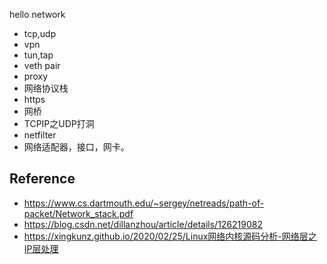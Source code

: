 hello network

* tcp,udp
* vpn
* tun,tap
* veth pair
* proxy
* 网络协议栈
* https
* 网桥
* TCPIP之UDP打洞
* netfilter
* 网络适配器，接口，网卡。


## Reference
* https://www.cs.dartmouth.edu/~sergey/netreads/path-of-packet/Network_stack.pdf
* https://blog.csdn.net/dillanzhou/article/details/126219082
* https://xingkunz.github.io/2020/02/25/Linux网络内核源码分析-网络层之IP层处理